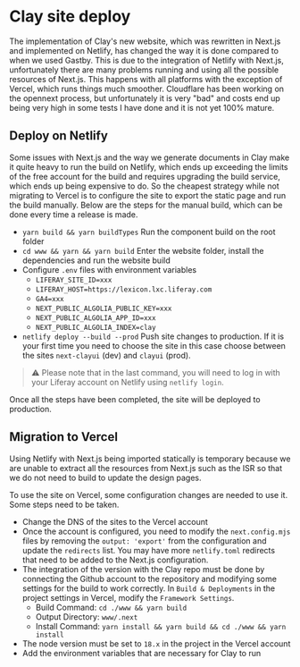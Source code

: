 # Clay site deploy

The implementation of Clay's new website, which was rewritten in Next.js and implemented on Netlify, has changed the way it is done compared to when we used Gastby. This is due to the integration of Netlify with Next.js, unfortunately there are many problems running and using all the possible resources of Next.js. This happens with all platforms with the exception of Vercel, which runs things much smoother. Cloudflare has been working on the opennext process, but unfortunately it is very "bad" and costs end up being very high in some tests I have done and it is not yet 100% mature.

## Deploy on Netlify

Some issues with Next.js and the way we generate documents in Clay make it quite heavy to run the build on Netlify, which ends up exceeding the limits of the free account for the build and requires upgrading the build service, which ends up being expensive to do. So the cheapest strategy while not migrating to Vercel is to configure the site to export the static page and run the build manually. Below are the steps for the manual build, which can be done every time a release is made.

- `yarn build && yarn buildTypes` Run the component build on the root folder
- `cd www && yarn && yarn build` Enter the website folder, install the dependencies and run the website build
- Configure `.env` files with environment variables
  - `LIFERAY_SITE_ID=xxx`
  - `LIFERAY_HOST=https://lexicon.lxc.liferay.com`
  - `GA4=xxx`
  - `NEXT_PUBLIC_ALGOLIA_PUBLIC_KEY=xxx`
  - `NEXT_PUBLIC_ALGOLIA_APP_ID=xxx`
  - `NEXT_PUBLIC_ALGOLIA_INDEX=clay`
- `netlify deploy --build --prod` Push site changes to production. If it is your first time you need to choose the site in this case choose between the sites `next-clayui` (dev) and `clayui` (prod).

> ⚠️ Please note that in the last command, you will need to log in with your Liferay account on Netlify using `netlify login`.

Once all the steps have been completed, the site will be deployed to production.

## Migration to Vercel

Using Netlify with Next.js being imported statically is temporary because we are unable to extract all the resources from Next.js such as the ISR so that we do not need to build to update the design pages.

To use the site on Vercel, some configuration changes are needed to use it. Some steps need to be taken.
- Change the DNS of the sites to the Vercel account
- Once the account is configured, you need to modify the `next.config.mjs` files by removing the `output: 'export'` from the configuration and update the `redirects` list. You may have more `netlify.toml` redirects that need to be added to the Next.js configuration.
- The integration of the version with the Clay repo must be done by connecting the Github account to the repository and modifying some settings for the build to work correctly. In `Build & Deployments` in the project settings in Vercel, modify the `Framework Settings`.
  - Build Command: `cd ./www && yarn build`
  - Output Directory: `www/.next`
  - Install Command: `yarn install && yarn build && cd ./www && yarn install`
- The node version must be set to `18.x` in the project in the Vercel account
- Add the environment variables that are necessary for Clay to run
